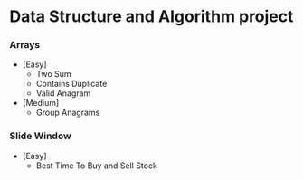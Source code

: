 # Data Structure and Algorithm project

### Arrays
 - [Easy]
   - Two Sum
   - Contains Duplicate
   - Valid Anagram
 - [Medium]
   - Group Anagrams


### Slide Window
- [Easy]
  - Best Time To Buy and Sell Stock
